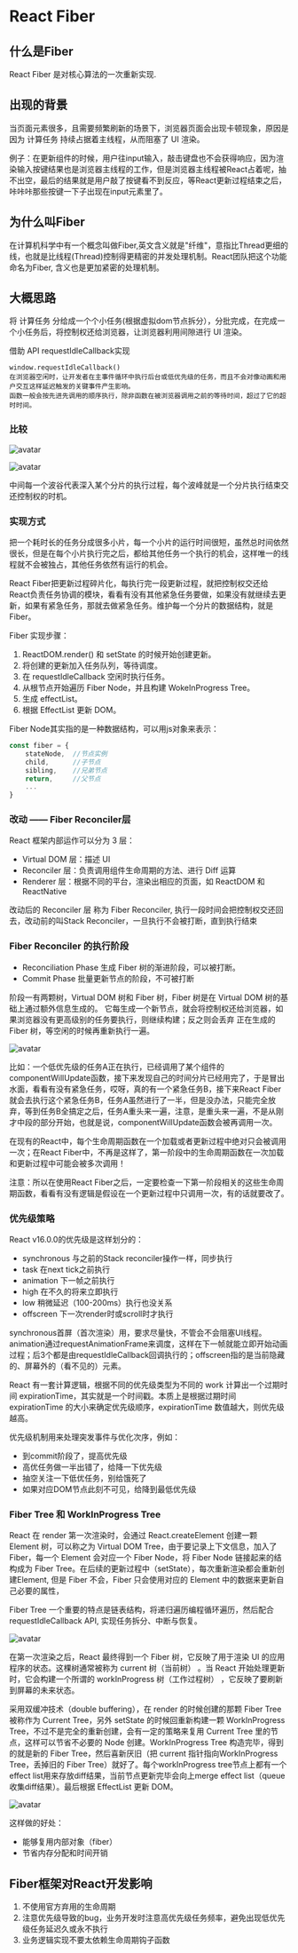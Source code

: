 # React Fiber

## 什么是Fiber

React Fiber 是对核心算法的一次重新实现.

## 出现的背景
当页面元素很多，且需要频繁刷新的场景下，浏览器页面会出现卡顿现象，原因是因为 计算任务 持续占据着主线程，从而阻塞了 UI 渲染。

例子：在更新组件的时候，用户往input输入，敲击键盘也不会获得响应，因为渲染输入按键结果也是浏览器主线程的工作，但是浏览器主线程被React占着呢，抽不出空，最后的结果就是用户敲了按键看不到反应，等React更新过程结束之后，咔咔咔那些按键一下子出现在input元素里了。

## 为什么叫Fiber
在计算机科学中有一个概念叫做Fiber,英文含义就是"纤维"，意指比Thread更细的线，也就是比线程(Thread)控制得更精密的并发处理机制。React团队把这个功能命名为Fiber, 含义也是更加紧密的处理机制。

## 大概思路
将 计算任务 分给成一个个小任务(根据虚拟dom节点拆分），分批完成，在完成一个小任务后，将控制权还给浏览器，让浏览器利用间隙进行 UI 渲染。

借助 API requestIdleCallback实现
```
window.requestIdleCallback()
在浏览器空闲时，让开发者在主事件循环中执行后台或低优先级的任务，而且不会对像动画和用户交互这样延迟触发的关键事件产生影响。
函数一般会按先进先调用的顺序执行，除非函数在被浏览器调用之前的等待时间，超过了它的超时时间。
```

### 比较

![avatar](img/fiber.png)

![avatar](img/stack.png)

中间每一个波谷代表深入某个分片的执行过程，每个波峰就是一个分片执行结束交还控制权的时机。

### 实现方式

把一个耗时长的任务分成很多小片，每一个小片的运行时间很短，虽然总时间依然很长，但是在每个小片执行完之后，都给其他任务一个执行的机会，这样唯一的线程就不会被独占，其他任务依然有运行的机会。

React Fiber把更新过程碎片化，每执行完一段更新过程，就把控制权交还给React负责任务协调的模块，看看有没有其他紧急任务要做，如果没有就继续去更新，如果有紧急任务，那就去做紧急任务。维护每一个分片的数据结构，就是Fiber。

Fiber 实现步骤：
1. ReactDOM.render() 和 setState 的时候开始创建更新。
2. 将创建的更新加入任务队列，等待调度。
3. 在 requestIdleCallback 空闲时执行任务。
4. 从根节点开始遍历 Fiber Node，并且构建 WokeInProgress Tree。
5. 生成 effectList。
6. 根据 EffectList 更新 DOM。

Fiber Node其实指的是一种数据结构，可以用js对象来表示：
```js
const fiber = {
    stateNode,  //节点实例
    child,      //子节点
    sibling,    //兄弟节点
    return,     //父节点
    ...
}
```

### 改动 —— Fiber Reconciler层
React 框架内部运作可以分为 3 层：

* Virtual DOM 层：描述 UI
* Reconciler 层：负责调用组件生命周期的方法、进行 Diff 运算
* Renderer 层：根据不同的平台，渲染出相应的页面，如 ReactDOM 和 ReactNative

改动后的 Reconciler 层 称为 Fiber Reconciler, 执行一段时间会把控制权交还回去，改动前的叫Stack Reconciler，一旦执行不会被打断，直到执行结束

### Fiber Reconciler 的执行阶段

* Reconciliation Phase  生成 Fiber 树的渐进阶段，可以被打断。
* Commit Phase          批量更新节点的阶段，不可被打断

阶段一有两颗树，Virtual DOM 树和 Fiber 树，Fiber 树是在 Virtual DOM 树的基础上通过额外信息生成的。
它每生成一个新节点，就会将控制权还给浏览器，如果浏览器没有更高级别的任务要执行，则继续构建；反之则会丢弃 正在生成的 Fiber 树，等空闲的时候再重新执行一遍。

![avatar](img/优先级.png)

比如：一个低优先级的任务A正在执行，已经调用了某个组件的componentWillUpdate函数，接下来发现自己的时间分片已经用完了，于是冒出水面，看看有没有紧急任务，哎呀，真的有一个紧急任务B，接下来React Fiber就会去执行这个紧急任务B，任务A虽然进行了一半，但是没办法，只能完全放弃，等到任务B全搞定之后，任务A重头来一遍，注意，是重头来一遍，不是从刚才中段的部分开始，也就是说，componentWillUpdate函数会被再调用一次。

在现有的React中，每个生命周期函数在一个加载或者更新过程中绝对只会被调用一次；在React Fiber中，不再是这样了，第一阶段中的生命周期函数在一次加载和更新过程中可能会被多次调用！

注意：所以在使用React Fiber之后，一定要检查一下第一阶段相关的这些生命周期函数，看看有没有逻辑是假设在一个更新过程中只调用一次，有的话就要改了。

### 优先级策略
React v16.0.0的优先级是这样划分的：
* synchronous 与之前的Stack reconciler操作一样，同步执行
* task 在next tick之前执行
* animation 下一帧之前执行
* high 在不久的将来立即执行
* low 稍微延迟（100-200ms）执行也没关系
* offscreen 下一次render时或scroll时才执行

synchronous首屏（首次渲染）用，要求尽量快，不管会不会阻塞UI线程。animation通过requestAnimationFrame来调度，这样在下一帧就能立即开始动画过程；后3个都是由requestIdleCallback回调执行的；offscreen指的是当前隐藏的、屏幕外的（看不见的）元素。

React 有一套计算逻辑，根据不同的优先级类型为不同的 work 计算出一个过期时间 expirationTime，其实就是一个时间戳。本质上是根据过期时间 expirationTime 的大小来确定优先级顺序，expirationTime 数值越大，则优先级越高。


优先级机制用来处理突发事件与优化次序，例如：
* 到commit阶段了，提高优先级
* 高优任务做一半出错了，给降一下优先级
* 抽空关注一下低优任务，别给饿死了
* 如果对应DOM节点此刻不可见，给降到最低优先级

### Fiber Tree 和 WorkInProgress Tree

React 在 render 第一次渲染时，会通过 React.createElement 创建一颗 Element 树，可以称之为 Virtual DOM Tree，由于要记录上下文信息，加入了 Fiber，每一个 Element 会对应一个 Fiber Node，将 Fiber Node 链接起来的结构成为 Fiber Tree。在后续的更新过程中（setState），每次重新渲染都会重新创建Element, 但是 Fiber 不会，Fiber 只会使用对应的 Element 中的数据来更新自己必要的属性，

Fiber Tree 一个重要的特点是链表结构，将递归遍历编程循环遍历，然后配合 requestIdleCallback API, 实现任务拆分、中断与恢复。

![avatar](img/fiber-tree.png)

在第一次渲染之后，React 最终得到一个 Fiber 树，它反映了用于渲染 UI 的应用程序的状态。这棵树通常被称为 current 树（当前树） 。当 React 开始处理更新时，它会构建一个所谓的 workInProgress 树（工作过程树） ，它反映了要刷新到屏幕的未来状态。

采用双缓冲技术（double buffering），在 render 的时候创建的那颗 Fiber Tree 被称作为 Current Tree，另外 setState 的时候回重新构建一颗 WorkInProgress Tree，不过不是完全的重新创建，会有一定的策略来复用 Current Tree 里的节点，这样可以节省不必要的 Node 创建。WorkInProgress Tree 构造完毕，得到的就是新的 Fiber Tree，然后喜新厌旧（把 current 指针指向WorkInProgress Tree，丢掉旧的 Fiber Tree）就好了。每个workInProgress tree节点上都有一个effect list用来存放diff结果，当前节点更新完毕会向上merge effect list（queue收集diff结果）。最后根据 EffectList 更新 DOM。

![avatar](img/worktree.png)

这样做的好处：
* 能够复用内部对象（fiber）
* 节省内存分配和时间开销

## Fiber框架对React开发影响

1. 不使用官方弃用的生命周期
2. 注意优先级导致的bug，业务开发时注意高优先级任务频率，避免出现低优先级任务延迟久或永不执行
3. 业务逻辑实现不要太依赖生命周期钩子函数
